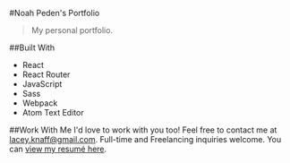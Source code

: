 #Noah Peden's Portfolio
>My personal portfolio.

##Built With
* React
* React Router
* JavaScript
* Sass
* Webpack
* Atom Text Editor


##Work With Me
I'd love to work with you too! Feel free to contact me at lacey.knaff@gmail.com. Full-time and Freelancing inquiries welcome. You can [view my resumé here](https://drive.google.com/open?id=0BzSq8-J8tFv6LTFOV3VlUXdENWM).

